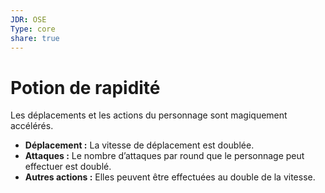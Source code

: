```yaml
---
JDR: OSE
Type: core
share: true
---
```

# Potion de rapidité

Les déplacements et les actions du personnage sont magiquement accélérés.

- **Déplacement :** La vitesse de déplacement est doublée.
- **Attaques :** Le nombre d’attaques par round que le personnage peut effectuer est doublé.
- **Autres actions :** Elles peuvent être effectuées au double de la vitesse.